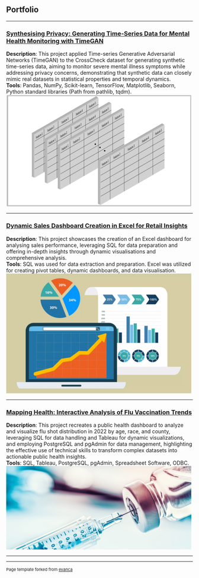 ## Portfolio

---

### [Synthesising Privacy: Generating Time-Series Data for Mental Health Monitoring with TimeGAN](/project_page2)

**Description**: This project applied Time-series Generative Adversarial Networks (TimeGAN) to the CrossCheck dataset for generating synthetic time-series data, aiming to monitor severe mental illness symptoms while addressing privacy concerns, demonstrating that synthetic data can closely mimic real datasets in statistical properties and temporal dynamics.
<br>
**Tools**: Pandas, NumPy, Scikit-learn, TensorFlow, Matplotlib, Seaborn, Python standard libraries (Path from pathlib, tqdm).
<img src="images/timegan.png?raw=true" width="500"/>

---

### [Dynamic Sales Dashboard Creation in Excel for Retail Insights](/project_page1)

**Description**: This project showcases the creation of an Excel dashboard for analysing sales performance, leveraging SQL for data preparation and offering in-depth insights through dynamic visualisations and comprehensive analysis.
<br>
**Tools**: SQL was used for data extraction and preparation. Excel was utilized for creating pivot tables, dynamic dashboards, and data visualisation.
<img src="images/sales_data.jpg?raw=true" width="500"/>

---

### [Mapping Health: Interactive Analysis of Flu Vaccination Trends](/project_page3)

**Description**: This project recreates a public health dashboard to analyze and visualize flu shot distribution in 2022 by age, race, and county, leveraging SQL for data handling and Tableau for dynamic visualizations, and employing PostgreSQL and pgAdmin for data management, highlighting the effective use of technical skills to transform complex datasets into actionable public health insights.
<br>
**Tools**: SQL, Tableau, PostgreSQL, pgAdmin, Spreadsheet Software, ODBC.
<img src="images/flu.jpg?raw=true" width="500"/>

---




---
<p style="font-size:11px">Page template forked from <a href="https://github.com/evanca/quick-portfolio">evanca</a></p>
<!-- Remove above link if you don't want to attibute -->
